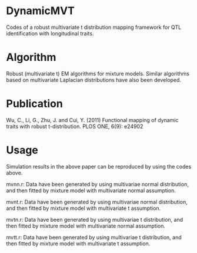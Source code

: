 # DynamicMVT
Codes of a robust multivariate t distribution mapping framework for QTL identification with longitudinal traits.

# Algorithm
Robust (multivariate t) EM algorithms for mixture models.
Similar algorithms based on multivariate Laplacian distributions have also been developed. 

# Publication
Wu, C., Li, G., Zhu, J. and Cui, Y. (2011) Functional mapping of dynamic traits with robust t-distribution. PLOS ONE, 6(9): e24902 

# Usage
Simulation results in the above paper can be reproduced by using the codes above.

mvnn.r: Data have been generated by using multivariae normal distribution, and then fitted by mixture model with multivariate normal assumption.

mvnt.r: Data have been generated by using multivariae normal distribution, and then fitted by mixture model with multivariate t assumption.

mvtn.r: Data have been generated by using multivariae t distribution, and then fitted by mixture model with multivariate normal assumption.

mvtt.r: Data have been generated by using multivariae t distribution, and then fitted by mixture model with multivariate t assumption.
